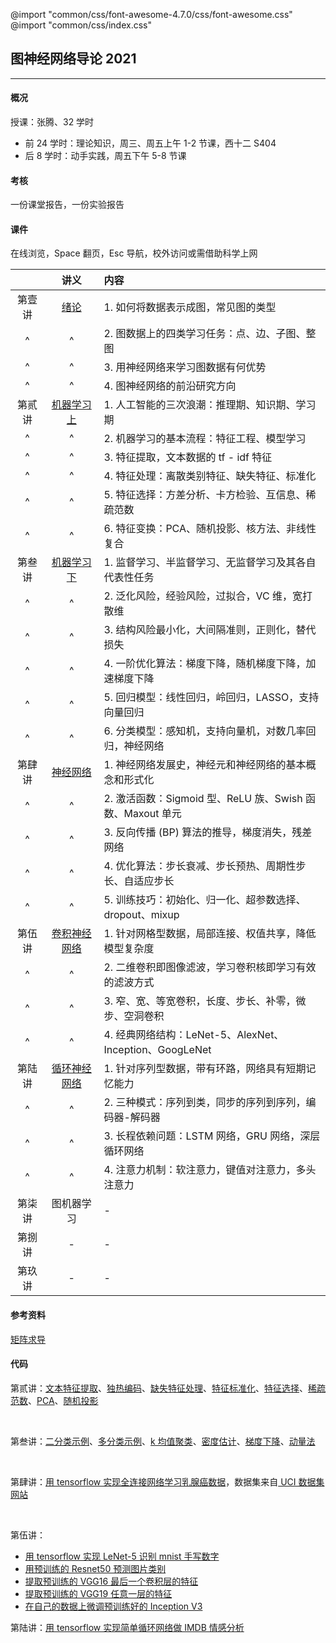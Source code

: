 @import "common/css/font-awesome-4.7.0/css/font-awesome.css"
@import "common/css/index.css"

## 图神经网络导论 2021

---

#### 概况

授课：张腾、32 学时

- 前 24 学时：理论知识，周三、周五上午 1-2 节课，西十二 S404
- 后 8 学时：动手实践，周五下午 5-8 节课

#### 考核

一份课堂报告，一份实验报告

#### 课件

在线浏览，Space 翻页，Esc 导航，校外访问或需借助科学上网

<div class="threelines outline" markdown=1>

|        |             讲义             | 内容                                                      |
| :----: | :--------------------------: | :-------------------------------------------------------- |
| 第壹讲 |     [绪论](2021/01.html)     | 1. 如何将数据表示成图，常见图的类型                       |
|   ^    |              ^               | 2. 图数据上的四类学习任务：点、边、子图、整图             |
|   ^    |              ^               | 3. 用神经网络来学习图数据有何优势                         |
|   ^    |              ^               | 4. 图神经网络的前沿研究方向                               |
| 第贰讲 | [机器学习 上](2021/02.html)  | 1. 人工智能的三次浪潮：推理期、知识期、学习期             |
|   ^    |              ^               | 2. 机器学习的基本流程：特征工程、模型学习                 |
|   ^    |              ^               | 3. 特征提取，文本数据的 tf - idf 特征                     |
|   ^    |              ^               | 4. 特征处理：离散类别特征、缺失特征、标准化               |
|   ^    |              ^               | 5. 特征选择：方差分析、卡方检验、互信息、稀疏范数         |
|   ^    |              ^               | 6. 特征变换：PCA、随机投影、核方法、非线性复合            |
| 第叁讲 | [机器学习 下](2021/03.html)  | 1. 监督学习、半监督学习、无监督学习及其各自代表性任务     |
|   ^    |              ^               | 2. 泛化风险，经验风险，过拟合，VC 维，宽打散维            |
|   ^    |              ^               | 3. 结构风险最小化，大间隔准则，正则化，替代损失           |
|   ^    |              ^               | 4. 一阶优化算法：梯度下降，随机梯度下降，加速梯度下降     |
|   ^    |              ^               | 5. 回归模型：线性回归，岭回归，LASSO，支持向量回归        |
|   ^    |              ^               | 6. 分类模型：感知机，支持向量机，对数几率回归，神经网络   |
| 第肆讲 |   [神经网络](2021/04.html)   | 1. 神经网络发展史，神经元和神经网络的基本概念和形式化     |
|   ^    |              ^               | 2. 激活函数：Sigmoid 型、ReLU 族、Swish 函数、Maxout 单元 |
|   ^    |              ^               | 3. 反向传播 (BP) 算法的推导，梯度消失，残差网络           |
|   ^    |              ^               | 4. 优化算法：步长衰减、步长预热、周期性步长、自适应步长   |
|   ^    |              ^               | 5. 训练技巧：初始化、归一化、超参数选择、dropout、mixup   |
| 第伍讲 | [卷积神经网络](2021/05.html) | 1. 针对网格型数据，局部连接、权值共享，降低模型复杂度     |
|   ^    |              ^               | 2. 二维卷积即图像滤波，学习卷积核即学习有效的滤波方式     |
|   ^    |              ^               | 3. 窄、宽、等宽卷积，长度、步长、补零，微步、空洞卷积     |
|   ^    |              ^               | 4. 经典网络结构：LeNet-5、AlexNet、Inception、GoogLeNet   |
| 第陆讲 | [循环神经网络](2021/06.html) | 1. 针对序列型数据，带有环路，网络具有短期记忆能力         |
|   ^    |              ^               | 2. 三种模式：序列到类，同步的序列到序列，编码器-解码器    |
|   ^    |              ^               | 3. 长程依赖问题：LSTM 网络，GRU 网络，深层循环网络        |
|   ^    |              ^               | 4. 注意力机制：软注意力，键值对注意力，多头注意力         |
| 第柒讲 |          图机器学习          | -                                                         |
| 第捌讲 |              -               | -                                                         |
| 第玖讲 |              -               | -                                                         |

</div>

#### 参考资料

[矩阵求导](2021/supp-matrix-calculus.html)

#### 代码

第贰讲：[文本特征提取](python/text-feat.ipynb)、[独热编码](python/one-hot-encoding.ipynb)、[缺失特征处理](python/missing-feat.ipynb)、[特征标准化](python/feat-scaler.ipynb)、[特征选择](python/feat-selection.ipynb)、[稀疏范数](python/sparse-norm.ipynb)、[PCA](python/pca.ipynb)、[随机投影](python/random-projection.ipynb)

<br>

第叁讲：[二分类示例](python/binary-classif.ipynb)、[多分类示例](python/multi-classif.ipynb)、[k 均值聚类](python/clustering.ipynb)、[密度估计](python/density-estimation.ipynb)、[梯度下降](python/gradient-descent.ipynb)、[动量法](python/momentum.ipynb)

<br>

第肆讲：[用 tensorflow 实现全连接网络学习乳腺癌数据](python/dnn-wdbc.py)，数据集来自[ UCI 数据集网站](<https://archive.ics.uci.edu/ml/datasets/Breast+Cancer+Wisconsin+(Diagnostic)>)

<br>

第伍讲：

- [用 tensorflow 实现 LeNet-5 识别 mnist 手写数字](python/lenet5-mnist.py)
- [用预训练的 Resnet50 预测图片类别](python/resnet50.py)
- [提取预训练的 VGG16 最后一个卷积层的特征](python/vgg16.py)
- [提取预训练的 VGG19 任意一层的特征](python/vgg19.py)
- [在自己的数据上微调预训练好的 Inception V3](python/vgg19.py)

第陆讲：[用 tensorflow 实现简单循环网络做 IMDB 情感分析](python/rnn4imdb.py)
